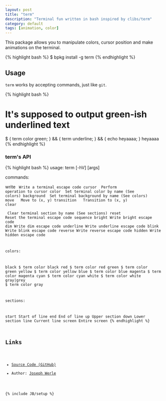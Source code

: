 ```yaml
---
layout: post
title: "term"
description: "Terminal fun written in bash inspired by clibs/term"
category: default
tags: [animation, color]
---
```


This package allows you to manipulate colors, cursor position and make animations on the terminal.

{% highlight bash %}
$ bpkg install -g term
{% endhighlight %}

## Usage

`term` works by accepting commands, just like `git`.

{% highlight bash %}
# It's supposed to output green-ish underlined text
$ { term color green; } && { term underline; } && { echo heyaaaa; }
heyaaaa
{% endhighlight %}

### term's API

{% highlight bash %}
usage: term [-hV] <command> [args]

commands:

write <code>           Write a terminal escape code
cursor <op>            Perform operation to cursor
color <color>          Set terminal color by name (See colors)
background <color>     Set terminal background by name (See colors)
move <x> <y>           Move to (x, y)
transition <x> <y>     Transition to (x, y)
clear <section>        Clear terminal section by name (See sections)
reset                  Reset the terminal escape code sequence
bright                 Write bright escape code
dim                    Write dim escape code
underline              Write underline escape code
blink                  Write blink escape code
reverse                Write reverse escape code
hidden                 Write hidden escape code

colors:

black                  $ term color black
red                    $ term color red
green                  $ term color green
yellow                 $ term color yellow
blue                   $ term color blue
magenta                $ term color magenta
cyan                   $ term color cyan
white                  $ term color white
gray|grey              $ term color gray

sections:

start                  Start of line
end                    End of line
up                     Upper section
down                   Lower section
line                   Current line
screen                 Entire screen
{% endhighlight %}

## Links

* [Source Code (GitHub)](https://github.com/bpkg/term)
* Author: [Joseph Werle](https://github.com/jwerle)

{% include JB/setup %}
